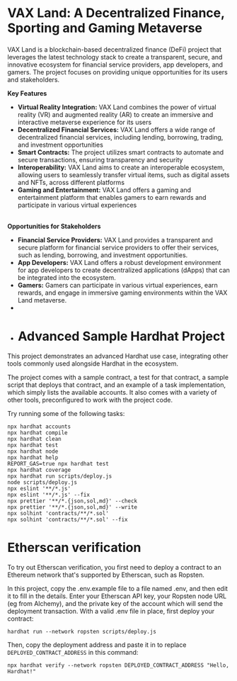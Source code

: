 VAX Land: A Decentralized Finance, Sporting and Gaming Metaverse
================================================================

###   
VAX Land is a blockchain-based decentralized finance (DeFi) project that leverages the latest technology stack to create a transparent, secure, and innovative ecosystem for financial service providers, app developers, and gamers. The project focuses on providing unique opportunities for its users and stakeholders.

**Key Features**

*   **Virtual Reality Integration:** VAX Land combines the power of virtual reality (VR) and augmented reality (AR) to create an immersive and interactive metaverse experience for its users
*   **Decentralized Financial Services:** VAX Land offers a wide range of decentralized financial services, including lending, borrowing, trading, and investment opportunities
*   **Smart Contracts:** The project utilizes smart contracts to automate and secure transactions, ensuring transparency and security
*   **Interoperability:** VAX Land aims to create an interoperable ecosystem, allowing users to seamlessly transfer virtual items, such as digital assets and NFTs, across different platforms
*   **Gaming and Entertainment:** VAX Land offers a gaming and entertainment platform that enables gamers to earn rewards and participate in various virtual experiences

   
**Opportunities for Stakeholders**

*   **Financial Service Providers:** VAX Land provides a transparent and secure platform for financial service providers to offer their services, such as lending, borrowing, and investment opportunities.
*   **App Developers:** VAX Land offers a robust development environment for app developers to create decentralized applications (dApps) that can be integrated into the ecosystem.
*   **Gamers:** Gamers can participate in various virtual experiences, earn rewards, and engage in immersive gaming environments within the VAX Land metaverse.
*
*   # Advanced Sample Hardhat Project

This project demonstrates an advanced Hardhat use case, integrating other tools commonly used alongside Hardhat in the ecosystem.

The project comes with a sample contract, a test for that contract, a sample script that deploys that contract, and an example of a task implementation, which simply lists the available accounts. It also comes with a variety of other tools, preconfigured to work with the project code.

Try running some of the following tasks:

```shell
npx hardhat accounts
npx hardhat compile
npx hardhat clean
npx hardhat test
npx hardhat node
npx hardhat help
REPORT_GAS=true npx hardhat test
npx hardhat coverage
npx hardhat run scripts/deploy.js
node scripts/deploy.js
npx eslint '**/*.js'
npx eslint '**/*.js' --fix
npx prettier '**/*.{json,sol,md}' --check
npx prettier '**/*.{json,sol,md}' --write
npx solhint 'contracts/**/*.sol'
npx solhint 'contracts/**/*.sol' --fix
```

# Etherscan verification

To try out Etherscan verification, you first need to deploy a contract to an Ethereum network that's supported by Etherscan, such as Ropsten.

In this project, copy the .env.example file to a file named .env, and then edit it to fill in the details. Enter your Etherscan API key, your Ropsten node URL (eg from Alchemy), and the private key of the account which will send the deployment transaction. With a valid .env file in place, first deploy your contract:

```shell
hardhat run --network ropsten scripts/deploy.js
```

Then, copy the deployment address and paste it in to replace `DEPLOYED_CONTRACT_ADDRESS` in this command:

```shell
npx hardhat verify --network ropsten DEPLOYED_CONTRACT_ADDRESS "Hello, Hardhat!"
```
